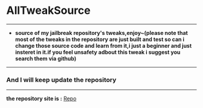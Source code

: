 # AllTweakSource
---
- **source of my jailbreak repository's tweaks,enjoy~(please note that most of the tweaks in the repository are just built and test so can i change those source code and learn from it,i just a beginner and just insteret in it.if you feel unsafety adbout this tweak i suggest you search them via github)**
---
### And I will keep update the repository
--- 
**the repository site is :** [Repo](https://github.com/banaisakula/banaisakula.github.io)